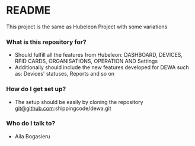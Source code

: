 # README #

This project is the same as Hubeleon Project with some variations

### What is this repository for? ###

* Should fulfill all the features from Hubeleon: DASHBOARD, DEVICES, RFID CARDS, ORGANISATIONS, OPERATION AND Settings
* Additionally should include the new features developed for DEWA such as: Devices' statuses, Reports and so on


### How do I get set up? ###

* The setup should be easily by cloning the repository git@github.com:shippingcode/dewa.git
### Who do I talk to? ###

* Aila Bogasieru
